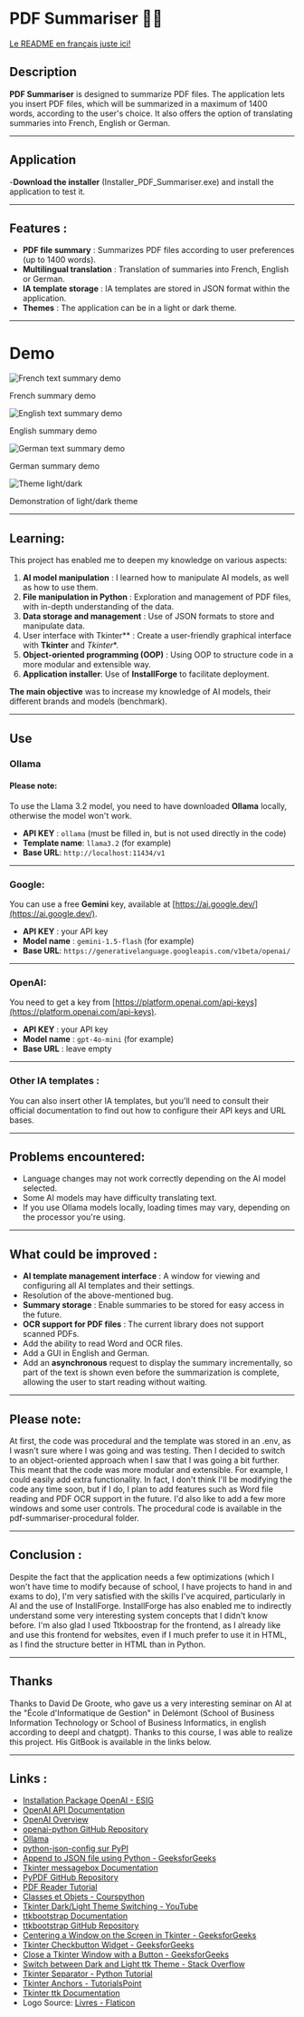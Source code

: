 # PDF Summariser  🤖📖

[Le README en français juste ici!](README.fr.md)

## Description  
**PDF Summariser** is designed to summarize PDF files. The application lets you insert PDF files, which will be summarized in a maximum of 1400 words, according to the user's choice. It also offers the option of translating summaries into French, English or German.

---

## Application

-**Download the installer** (Installer_PDF_Summariser.exe) and install the application to test it.

---

## Features :  
- **PDF file summary** : Summarizes PDF files according to user preferences (up to 1400 words).  
- **Multilingual translation** : Translation of summaries into French, English or German.  
- **IA template storage** : IA templates are stored in JSON format within the application.  
- **Themes** : The application can be in a light or dark theme.  

---

# Demo

![French text summary demo](Demo/PDF-Summariser-demo.gif)

French summary demo

![English text summary demo](Demo/PDF-Summariser-demo-ollama.gif)

English summary demo

![German text summary demo](Demo/PDF-Summariser-demo-deutsch.gif)

German summary demo

![Theme light/dark](Demo/PDF-Summariser-demo-themes.gif)

Demonstration of light/dark theme

---

## Learning:  
This project has enabled me to deepen my knowledge on various aspects:  
1. **AI model manipulation** : I learned how to manipulate AI models, as well as how to use them.  
2. **File manipulation in Python** : Exploration and management of PDF files, with in-depth understanding of the data.   
3. **Data storage and management** : Use of JSON formats to store and manipulate data.  
4. User interface with Tkinter** : Create a user-friendly graphical interface with **Tkinter** and *Tkinter**.
5. **Object-oriented programming (OOP)** : Using OOP to structure code in a more modular and extensible way.  
6. **Application installer**: Use of **InstallForge** to facilitate deployment. 

**The main objective** was to increase my knowledge of AI models, their different brands and models (benchmark).

---

## Use

### Ollama 
#### Please note:  
To use the Llama 3.2 model, you need to have downloaded **Ollama** locally, otherwise the model won't work.  

- **API KEY** : `ollama` (must be filled in, but is not used directly in the code)  
- **Template name**: `llama3.2` (for example)  
- **Base URL**: `http://localhost:11434/v1`

---

### Google:  
You can use a free **Gemini** key, available at [https://ai.google.dev/](https://ai.google.dev/).  
- **API KEY** : your API key  
- **Model name** : `gemini-1.5-flash` (for example)  
- **Base URL**: `https://generativelanguage.googleapis.com/v1beta/openai/`

---

### OpenAI:  
You need to get a key from [https://platform.openai.com/api-keys](https://platform.openai.com/api-keys).
- **API KEY** : your API key  
- **Model name** : `gpt-4o-mini` (for example)  
- **Base URL** : leave empty  

---

### Other IA templates :  
You can also insert other IA templates, but you'll need to consult their official documentation to find out how to configure their API keys and URL bases.

---

## Problems encountered:  
- Language changes may not work correctly depending on the AI model selected.
- Some AI models may have difficulty translating text.
- If you use Ollama models locally, loading times may vary, depending on the processor you're using.

---

## What could be improved :  
- **AI template management interface** : A window for viewing and configuring all AI templates and their settings.  
- Resolution of the above-mentioned bug.  
- **Summary storage** : Enable summaries to be stored for easy access in the future.  
- **OCR support for PDF files** : The current library does not support scanned PDFs.  
- Add the ability to read Word and OCR files.
- Add a GUI in English and German.
- Add an **asynchronous** request to display the summary incrementally, so part of the text is shown even before the summarization is complete, allowing the user to start reading without waiting.

---
## Please note:
At first, the code was procedural and the template was stored in an .env, as I wasn't sure where I was going and was testing. Then I decided to switch to an object-oriented approach when I saw that I was going a bit further. This meant that the code was more modular and extensible. For example, I could easily add extra functionality. In fact, I don't think I'll be modifying the code any time soon, but if I do, I plan to add features such as Word file reading and PDF OCR support in the future. I'd also like to add a few more windows and some user controls.
The procedural code is available in the pdf-summariser-procedural folder.

---

## Conclusion : 
Despite the fact that the application needs a few optimizations (which I won't have time to modify because of school, I have projects to hand in and exams to do), I'm very satisfied with the skills I've acquired, particularly in AI and the use of InstallForge. InstallForge has also enabled me to indirectly understand some very interesting system concepts that I didn't know before. I'm also glad I used Ttkboostrap for the frontend, as I already like and use this frontend for websites, even if I much prefer to use it in HTML, as I find the structure better in HTML than in Python.

---

## Thanks
Thanks to David De Groote, who gave us a very interesting seminar on AI at the "École d'Informatique de Gestion" in Delémont (School of Business Information Technology or School of Business Informatics, in english according to deepl and chatgpt). Thanks to this course, I was able to realize this project. His GitBook is available in the links below.

---

## Links :
- [Installation Package OpenAI - ESIG](https://esig.degroote.ch/mardi-3-decembre-2024/pratique-api/installation-package-openai-et-test)
- [OpenAI API Documentation](https://platform.openai.com/docs/api-reference/introduction)
- [OpenAI Overview](https://platform.openai.com/docs/overview)
- [openai-python GitHub Repository](https://github.com/openai/openai-python)
- [Ollama](https://ollama.com/)
- [python-json-config sur PyPI](https://pypi.org/project/python-json-config/)
- [Append to JSON file using Python - GeeksforGeeks](https://www.geeksforgeeks.org/append-to-json-file-using-python/)
- [Tkinter messagebox Documentation](https://docs.python.org/3/library/tkinter.messagebox.html)
- [PyPDF GitHub Repository](https://github.com/py-pdf/pypdf)
- [PDF Reader Tutorial](https://pdfreader.readthedocs.io/en/latest/tutorial.html)
- [Classes et Objets - Courspython](https://courspython.com/classes-et-objets.html)
- [Tkinter Dark/Light Theme Switching - YouTube](https://www.youtube.com/watch?v=PIaccbMT6fo)
- [ttkbootstrap Documentation](https://ttkbootstrap.readthedocs.io)
- [ttkbootstrap GitHub Repository](https://github.com/israel-dryer/ttkbootstrap)
- [Centering a Window on the Screen in Tkinter - GeeksforGeeks](https://www.geeksforgeeks.org/how-to-center-a-window-on-the-screen-in-tkinter/)
- [Tkinter Checkbutton Widget - GeeksforGeeks](https://www.geeksforgeeks.org/python-tkinter-checkbutton-widget/)
- [Close a Tkinter Window with a Button - GeeksforGeeks](https://www.geeksforgeeks.org/how-to-close-a-tkinter-window-with-a-button/)
- [Switch between Dark and Light ttk Theme - Stack Overflow](https://stackoverflow.com/questions/66576662/how-to-switch-between-dark-and-light-ttk-theme)
- [Tkinter Separator - Python Tutorial](https://www.pythontutorial.net/tkinter/tkinter-separator/)
- [Tkinter Anchors - TutorialsPoint](https://www.tutorialspoint.com/python/tk_anchors.htm)
- [Tkinter ttk Documentation](https://docs.python.org/fr/3.13/library/tkinter.ttk.html)
- Logo Source: [Livres - Flaticon](https://www.flaticon.com/fr/chercher?word=livre)
